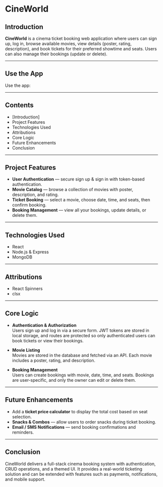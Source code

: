 # CineWorld

## Introduction
**CineWorld** is a cinema ticket booking web application where users can sign up, log in, browse available movies, view details (poster, rating, description), and book tickets for their preferred showtime and seats. Users can also manage their bookings (update or delete).  

---

## Use the App
Use the app:  

---

## Contents
- [Introduction] 
- Project Features  
- Technologies Used  
- Attributions  
- Core Logic  
- Future Enhancements  
- Conclusion  

---

## Project Features
- **User Authentication** — secure sign up & sign in with token-based authentication.  
- **Movie Catalog** — browse a collection of movies with poster, description, and rating.  
- **Ticket Booking** — select a movie, choose date, time, and seats, then confirm booking.  
- **Booking Management** — view all your bookings, update details, or delete them.  

---

## Technologies Used
- React  
- Node.js & Express  
- MongoDB  

---

## Attributions
- React Spinners  
- clsx  

---

## Core Logic
- **Authentication & Authorization**  
  Users sign up and log in via a secure form. JWT tokens are stored in local storage, and routes are protected so only authenticated users can book tickets or view their bookings.  

- **Movie Listing**  
  Movies are stored in the database and fetched via an API. Each movie includes a poster, rating, and description.  

- **Booking Management**  
  Users can create bookings with movie, date, time, and seats. Bookings are user-specific, and only the owner can edit or delete them.  

---

## Future Enhancements
- Add a **ticket price calculator** to display the total cost based on seat selection.  
- **Snacks & Combos** — allow users to order snacks during ticket booking.  
- **Email / SMS Notifications** — send booking confirmations and reminders.  

---

## Conclusion
CineWorld delivers a full-stack cinema booking system with authentication, CRUD operations, and a themed UI. It provides a real-world ticketing solution and can be extended with features such as payments, notifications, and mobile support.  

